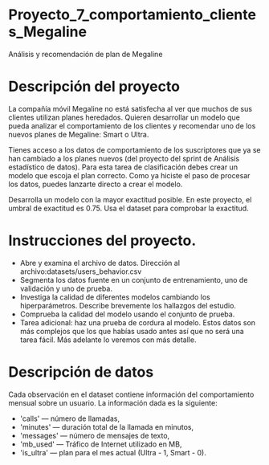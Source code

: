 # Proyecto_7_comportamiento_clientes_Megaline
Análisis y recomendación de plan de Megaline

# Descripción del proyecto

La compañía móvil Megaline no está satisfecha al ver que muchos de sus clientes utilizan planes heredados. Quieren desarrollar un modelo que pueda analizar el comportamiento de los clientes y recomendar uno de los nuevos planes de Megaline: Smart o Ultra.

Tienes acceso a los datos de comportamiento de los suscriptores que ya se han cambiado a los planes nuevos (del proyecto del sprint de Análisis estadístico de datos). Para esta tarea de clasificación debes crear un modelo que escoja el plan correcto. Como ya hiciste el paso de procesar los datos, puedes lanzarte directo a crear el modelo.

Desarrolla un modelo con la mayor exactitud posible. En este proyecto, el umbral de exactitud es 0.75. Usa el dataset para comprobar la exactitud.

# Instrucciones del proyecto.

   - Abre y examina el archivo de datos. Dirección al archivo:datasets/users_behavior.csv
   - Segmenta los datos fuente en un conjunto de entrenamiento, uno de validación y uno de prueba.
   - Investiga la calidad de diferentes modelos cambiando los hiperparámetros. Describe brevemente los hallazgos del estudio.
   - Comprueba la calidad del modelo usando el conjunto de prueba.
   - Tarea adicional: haz una prueba de cordura al modelo. Estos datos son más complejos que los que habías usado antes así que no será una tarea fácil. Más adelante lo veremos con más detalle.

# Descripción de datos

Cada observación en el dataset contiene información del comportamiento mensual sobre un usuario. La información dada es la siguiente:

   - 'сalls' — número de llamadas,
   - 'minutes' — duración total de la llamada en minutos,
   - 'messages' — número de mensajes de texto,
   - 'mb_used' — Tráfico de Internet utilizado en MB,
   - 'is_ultra' — plan para el mes actual (Ultra - 1, Smart - 0).
